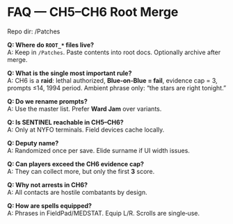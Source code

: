 # FAQ — CH5–CH6 Root Merge
Repo dir: /Patches

**Q: Where do `ROOT_*` files live?**  
A: Keep in `/Patches`. Paste contents into root docs. Optionally archive after merge.

**Q: What is the single most important rule?**  
A: CH6 is a **raid**: lethal authorized, **Blue‑on‑Blue = fail**, evidence cap = 3, prompts ≤14, 1994 period. Ambient phrase only: “the stars are right tonight.”

**Q: Do we rename prompts?**  
A: Use the master list. Prefer **Ward Jam** over variants.

**Q: Is SENTINEL reachable in CH5–CH6?**  
A: Only at NYFO terminals. Field devices cache locally.

**Q: Deputy name?**  
A: Randomized once per save. Elide surname if UI width issues.

**Q: Can players exceed the CH6 evidence cap?**  
A: They can collect more, but only the first **3** score.

**Q: Why not arrests in CH6?**  
A: All contacts are hostile combatants by design.

**Q: How are spells equipped?**  
A: Phrases in FieldPad/MEDSTAT. Equip L/R. Scrolls are single‑use.
